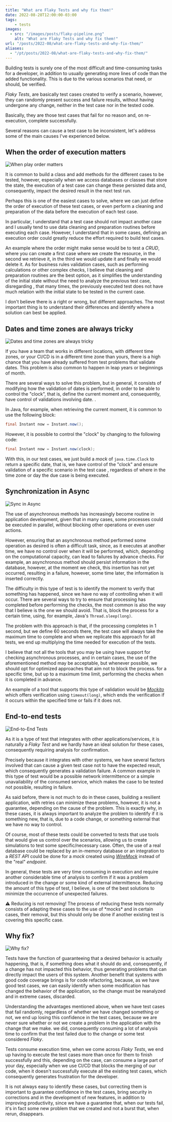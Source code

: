 ```yaml
---
title: "What are Flaky Tests and why fix them!"
date: 2022-08-28T12:00:00-03:00
tags:
    - tests
images: 
  - src: "/images/posts/flaky-pipeline.png"
    alt: "What are Flaky Tests and why fix them!"
url: "/posts/2022-08/what-are-flaky-tests-and-why-fix-them/"
aliases:
  - "/pt/posts/2022-08/what-are-flaky-tests-and-why-fix-them/"
---
```


Building tests is surely one of the most difficult and time-consuming tasks for a developer, in addition to usually generating more lines of code than the added functionality. This is due to the various scenarios that need, or should, be verified.

*Flaky Tests*, are basically test cases created to verify a scenario, however, they can randomly present success and failure results, without having undergone any change, neither in the test case nor in the tested code.

Basically, they are those test cases that fail for no reason and, on re-execution, complete successfully.

Several reasons can cause a test case to be inconsistent, let's address some of the main causes I've experienced below.

## When the order of execution matters

![When play order matters](/images/posts/pexels-shy-sol-65562.jpg#floatleft)

It is common to build a class and add methods for the different cases to be tested, however, especially when we access databases or classes that store the state, the execution of a test case can change these persisted data and, consequently, impact the desired result in the next test run.

Perhaps this is one of the easiest cases to solve, where we can just define the order of execution of these test cases, or even perform a cleaning and preparation of the data before the execution of each test case.

In particular, I understand that a test case should not impact another case and I usually tend to use data cleaning and preparation routines before executing each case. However, I understand that in some cases, defining an execution order could greatly reduce the effort required to build test cases.

An example where the order might make sense would be to test a *CRUD*, where you can create a first case where we create the resource, in the second we retrieve it, in the third we would update it and finally we would delete it. As for business rules validation cases, such as performing calculations or other complex checks, I believe that cleaning and preparation routines are the best option, as it simplifies the understanding of the initial state without the need to analyze the previous test case, disregarding , that many times, the previously executed test does not have much relation with the initial state to be tested in the current case.

I don't believe there is a right or wrong, but different approaches. The most important thing is to understand their differences and identify where a solution can best be applied.

## Dates and time zones are always tricky

![Dates and time zones are always tricky](/images/posts/pexels-andrey-grushnikov-707676.jpg#floatright)

If you have a team that works in different locations, with different time zones, or your CI/CD is in a different time zone than yours, there is a high chance that you have already suffered from test problems that validate dates. This problem is also common to happen in leap years or beginnings of month.

There are several ways to solve this problem, but in general, it consists of modifying how the validation of dates is performed, in order to be able to control the "clock", that is, define the current moment and, consequently, have control of validations involving date. .

In Java, for example, when retrieving the current moment, it is common to use the following block:

```java
final Instant now = Instant.now();
```

However, it is possible to control the "clock" by changing to the following code:

```java
final Instant now = Instant.now(clock);
```

With this, in our test cases, we just build a *mock* of `java.time.Clock` to return a specific date, that is, we have control of the "clock" and ensure validation of a specific scenario in the test case , regardless of where in the time zone or day the due case is being executed.

## Synchronization in Async

![Sync in Async](/images/posts/pexels-connor-martin-5526115.jpg#floatleft)

The use of asynchronous methods has increasingly become routine in application development, given that in many cases, some processes could be executed in parallel, without blocking other operations or even user actions.

However, ensuring that an asynchronous method performed some operation as desired is often a difficult task, since, as it executes at another time, we have no control over when it will be performed, which, depending on the computational capacity, can lead to failures by advance checks. For example, an asynchronous method should persist information in the database, however, at the moment we check, this insertion has not yet occurred, resulting in a failure, however, some time later, the information is inserted correctly.

The difficulty in this type of test is to identify the moment to verify that something has happened, since we have no way of controlling when it will occur. There are several ways to try to ensure that processing has completed before performing the checks, the most common is also the way that I believe is the one we should avoid. That is, block the process for a certain time, using, for example, Java's `Thread.sleep(long)`.

The problem with this approach is that, if the processing completes in 1 second, but we define 60 seconds there, the test case will always take the maximum time to complete and when we replicate this approach for all tests, we end up multiplying the time needed for execution of the tests.

I believe that not all the tools that you may be using have support for checking asynchronous processes, and in certain cases, the use of the aforementioned method may be acceptable, but whenever possible, we should opt for optimized approaches that aim not to block the process. for a specific time, but up to a maximum time limit, performing the checks when it is completed in advance.

An example of a tool that supports this type of validation would be *[Mockito](https://javadoc.io/doc/org.mockito/mockito-core/latest/org/mockito/Mockito.html#22)* which offers verification using `timeout(long)`, which ends the verification if it occurs within the specified time or fails if it does not.

## End-to-end tests

![End-to-End Tests](/images/posts/pexels-clark-cruz-2911364.jpg#floatright)

As it is a type of test that integrates with other applications/services, it is naturally a *Flaky Test* and we hardly have an ideal solution for these cases, consequently requiring analysis for confirmation.

Precisely because it integrates with other systems, we have several factors involved that can cause a given test case not to have the expected result, which consequently generates a validation failure. A common example in this type of test would be a possible network intermittence or a simple unavailability of the consumed service, which makes the case to be tested not possible, resulting in failure.

As said before, there is not much to do in these cases, building a resilient application, with retries can minimize these problems, however, it is not a guarantee, depending on the cause of the problem. This is exactly why, in these cases, it is always important to analyze the problem to identify if it is something new, that is, due to a code change, or something external that we have no way to control.

Of course, most of these tests could be converted to tests that use tools that would give us control over the scenarios, allowing us to create simulations to test some specific/necessary case. Often, the use of a real database could be replaced by an in-memory database or an integration to a *REST API* could be done for a *mock* created using *[WireMock](https://wiremock.org/)* instead of the "real" *endpoint*.

In general, these tests are very time consuming in execution and require another considerable time of analysis to confirm if it was a problem introduced in the change or some kind of external intermittence. Reducing the amount of this type of test, I believe, is one of the best solutions to minimize the occurrence of unexpected failures.

<aside>
⚠️ Reducing is not removing! The process of reducing these tests normally consists of adapting these cases to the use of *mocks* and in certain cases, their removal, but this should only be done if another existing test is covering this specific case.
</aside>

## Why fix?

![Why fix?](/images/posts/pexels-ann-h-12347774.jpg#floatleft)

Tests have the function of guaranteeing that a desired behavior is actually happening, that is, if something does what it should do and, consequently, if a change has not impacted this behavior, thus generating problems that can directly impact the users of this system. Another benefit that systems with good code coverage brings is for code refactoring, because, as we have good test cases, we can easily identify when some modification has changed the behavior of the application, so the change must be reanalyzed and in extreme cases, discarded.

Understanding the advantages mentioned above, when we have test cases that fail randomly, regardless of whether we have changed something or not, we end up losing this confidence in the test cases, because we are never sure whether or not we create a problem in the application with the change that we make. we did, consequently consuming a lot of analysis time to confirm that the test failed due to the change or some test considered *Flaky*.

Tests consume execution time, when we come across *Flaky Tests*, we end up having to execute the test cases more than once for them to finish successfully and this, depending on the case, can consume a large part of your day, especially when we use CI/CD that blocks the merging of our code, when it doesn't successfully execute all the existing test cases, which consequently generates frustration for the developer.

It is not always easy to identify these cases, but correcting them is important to guarantee confidence in the test cases, bring security in corrections and in the development of new features, in addition to improving productivity, since we have a guarantee that, when our tests fail, it's in fact some new problem that we created and not a burst that, when rerun, disappears.
